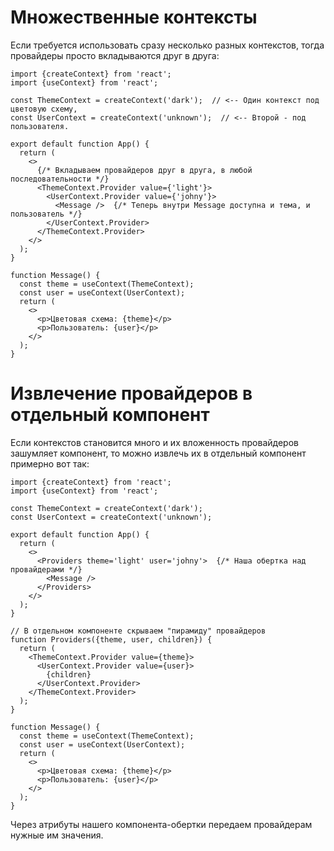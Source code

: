 # Множественные контексты

Если требуется использовать сразу несколько разных контекстов, тогда провайдеры просто вкладываются друг в друга:

```react
import {createContext} from 'react';
import {useContext} from 'react';

const ThemeContext = createContext('dark');  // <-- Один контекст под цветовую схему,
const UserContext = createContext('unknown');  // <-- Второй - под пользователя.

export default function App() {
  return (
    <>
      {/* Вкладываем провайдеров друг в друга, в любой последовательности */}
      <ThemeContext.Provider value={'light'}>
        <UserContext.Provider value={'johny'}>
          <Message />  {/* Теперь внутри Message доступна и тема, и пользователь */}
        </UserContext.Provider>
      </ThemeContext.Provider>
    </>
  );
}

function Message() {
  const theme = useContext(ThemeContext);
  const user = useContext(UserContext);
  return (
    <>
      <p>Цветовая схема: {theme}</p>
      <p>Пользователь: {user}</p>
    </>
  );
}
```

# Извлечение провайдеров в отдельный компонент

Если контекстов становится много и их вложенность провайдеров зашумляет компонент, то можно извлечь их в отдельный компонент примерно вот так:

```react
import {createContext} from 'react';
import {useContext} from 'react';

const ThemeContext = createContext('dark');
const UserContext = createContext('unknown');

export default function App() {
  return (
    <>
      <Providers theme='light' user='johny'>  {/* Наша обертка над провайдерами */}
        <Message />
      </Providers>
    </>
  );
}

// В отдельном компоненте скрываем "пирамиду" провайдеров
function Providers({theme, user, children}) {
  return (
    <ThemeContext.Provider value={theme}>
      <UserContext.Provider value={user}>
        {children}
      </UserContext.Provider>
    </ThemeContext.Provider>
  );
}

function Message() {
  const theme = useContext(ThemeContext);
  const user = useContext(UserContext);
  return (
    <>
      <p>Цветовая схема: {theme}</p>
      <p>Пользователь: {user}</p>
    </>
  );
}
```

Через атрибуты нашего компонента-обертки передаем провайдерам нужные им значения.